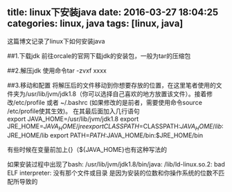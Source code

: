 title: linux下安装java
date: 2016-03-27 18:04:25
categories: linux, java
tags: [linux, java]
---
 这篇博文记录了linux下如何安装java 
 
 ##1.下载jdk
 前往orcale的官网下载jdk的安装包，一般为tar的压缩包
 
 ##2.解压jdk
 使用命令tar -zvxf xxxx
 
 ##3.移动和配置 将解压后的文件移动到你想要存放的位置，在这里笔者使用的文件夹为/usr/lib/jvm/jdk1.8（你可以选择自己喜欢的地方放置该文件）。接着修改/etc/profile 或者 ~/.bashrc (如果修改的是前者，需要使用命令source /etc/profile使其生效)。
 在其最后面加入几行语句 <br />
 export JAVA_HOME=/usr/lib/jvm/jdk1.8
 export JRE_HOME=$JAVA_HOME/jre
 export CLASSPATH=$CLASSPATH:$JAVA_HOME/lib:$JRE_HOME/lib
 export PATH=$PATH:$JAVA_HOME/bin:$JRE_HOME/bin
 
 有些时候在变量前加上{}（${JAVA_HOME}也有这种写法的
 
 如果安装过程中出现了bash: /usr/lib/jvm/jdk1.8/bin/java: /lib/ld-linux.so.2: bad ELF interpreter: 没有那个文件或目录  是因为安装的位数和你操作系统的位数不匹配所导致的
 
 
